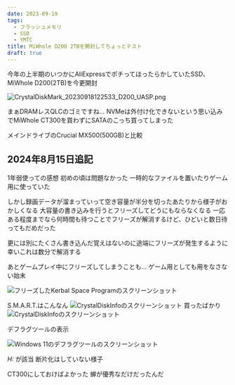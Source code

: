 ```yaml
---
date: 2023-09-19
tags:
  - フラッシュメモリ
  - SSD
  - YMTC
title: MiWhole D200 2TBを開封してちょっとテスト
draft: true
---
```


今年の上半期のいつかにAliExpressでポチってほったらかしていたSSD、MiWhole D200(2TB)を今更開封

![CrystalDiskMark_20230918122533_D200_UASP.png](CrystalDiskMark_20230918122533_D200_UASP.png)

まぁDRAMレスQLCのゴミですね…
NVMeは外付け化できないという思い込みでMiWhole CT300を買わずにSATAのこっち買ってしまった

メインドライブのCrucial MX500(500GB)と比較

## 2024年8月15日追記

1年弱使っての感想
初めの頃は問題なかった
一時的なファイルを置いたりゲーム用に使っていた

しかし録画データが溜まっていって空き容量が半分を切ったあたりから様子がおかしくなる
大容量の書き込みを行うとフリーズしてどうにもならなくなる
一応ある程度までなら何時間も待つことでフリーズが解消するけど、ひどいと数日待ってもだめだった

更には別にたくさん書き込んだ覚えはないのに途端にフリーズが発生するように
幸いこれは数分で解消する

あとゲームプレイ中にフリーズしてしまうことも…
ゲーム用としても用をなさない始末

![フリーズしたKerbal Space Programのスクリーンショット](https://ca23c948e53b692185a3abd2b3ab9363.ipfs.4everland.link/ipfs/bafybeibcq2dfaekuqhqbdcucya3g2e7may6mll54ullouldlurwq7duzhu?filename=Kerbal%20Space%20Program%202024_08_16(%E9%87%91)%207_08_08.jxl)

S.M.A.R.T.はこんなん
![CrystalDiskInfoのスクリーンショット](https://pbs.twimg.com/media/GUDZBRGbwAEkZUP?format=png&name=orig)
買ったばかり
![CrystalDiskInfoのスクリーンショット](https://ca23c948e53b692185a3abd2b3ab9363.ipfs.4everland.link/ipfs/bafkreibu5kcojnrak5gou7k2figd5r5hqaqgt2qp3wglk64wycxkdhjkaq?filename=CrystalDiskInfo_20230918115934_MiWhole_D200_UASP.png)


デフラグツールの表示

![Windows 11のデフラグツールのスクリーンショット](https://ca23c948e53b692185a3abd2b3ab9363.ipfs.4everland.link/ipfs/bafkreig6y46lcrtlwmsx6mokkrltx7yg4n255aumapykkccq54yjsbhis4?filename=MiWhole_D200_デフラグツール.png)

*H:* が該当
断片化はしていない様子

CT300にしておけばよかった
蝉が優秀なだけだったんだ
